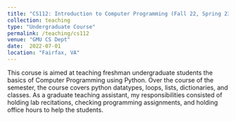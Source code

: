```yaml
---
title: "CS112: Introduction to Computer Programming (Fall 22, Spring 23)"
collection: teaching
type: "Undergraduate Course"
permalink: /teaching/cs112
venue: "GMU CS Dept"
date:  2022-07-01
location: "Fairfax, VA"
---
```


This coruse is aimed at teaching freshman undergraduate students the basics of Computer Programming using Python. Over the course of the semester, the course covers python datatypes, loops, lists, dictionaries, and classes. As a graduate teaching assistant, my responsibilities consisted of  holding lab recitations, checking programming assignments, and holding office hours to help the students.

